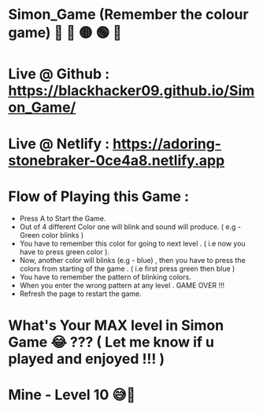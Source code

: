 # Simon_Game (Remember the colour game) 🔴 🔵 🟡 🟢 🤔
#

# Live @ Github : https://blackhacker09.github.io/Simon_Game/
 
# Live @ Netlify : https://adoring-stonebraker-0ce4a8.netlify.app


# Flow of Playing this Game :

 * Press A to Start the Game.
 * Out of 4 different Color one will blink and sound will produce.  ( e.g - Green color blinks )
 * You have to remember this color for going to next level . ( i.e now you have to press green color ).
 * Now, another color will blinks (e.g - blue) , then you have to press the colors from starting of the game . ( i.e first press green then blue )
 * You have to remember the pattern of blinking colors.
 * When you enter the wrong pattern at any level . GAME OVER !!!
 * Refresh the page to restart the game.

# What's Your MAX level in Simon Game 😂 ???   ( Let me know if u played and enjoyed !!! )
# Mine - Level 10 😅🥲



